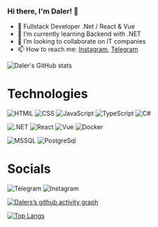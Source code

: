 ### Hi there, I'm Daler! 👋
- 🔭 Fullstack Developer .Net / React & Vue
- 🌱 I’m currently learning Backend with .NET
- 👯 I’m looking to collaborate on IT companies
- 📫 How to reach me: [Instagram](https://www.instagram.com/daler_0022_/), [Telegram](https://t.me/dalerjon_olimov)

![Daler's GitHub stats](https://github-readme-stats.vercel.app/api?username=dalerolimov&show_icons=true&theme=slateorange)

# Technologies

![HTMlL](https://img.shields.io/badge/HTML5-E34F26?style=for-the-badge&logo=html5&logoColor=white)
![CSS](https://img.shields.io/badge/CSS3-1572B6?style=for-the-badge&logo=css3&logoColor=white)
![JavaScript](https://img.shields.io/badge/JavaScript-323330?style=for-the-badge&logo=javascript&logoColor=F7DF1E)
![TypeScript](https://img.shields.io/badge/TypeScript-007ACC?style=for-the-badge&logo=typescript&logoColor=white)
![C#](https://img.shields.io/badge/C%23-239120?style=for-the-badge&logo=c-sharp&logoColor=white)

![.NET](https://img.shields.io/badge/.NET-512BD4?style=for-the-badge&logo=dotnet&logoColor=white) 
![React](https://img.shields.io/badge/React-20232A?style=for-the-badge&logo=react&logoColor=61DAFB)
![Vue](https://img.shields.io/badge/Vue.js-35495E?style=for-the-badge&logo=vue.js&logoColor=4FC08D)
![Docker](https://img.shields.io/badge/Docker-2496ED?style=for-the-badge&logo=docker&logoColor=white) 

![MSSQL](https://img.shields.io/badge/Microsoft%20SQL%20Server-CC2927?style=for-the-badge&logo=microsoftsqlserver&logoColor=white)
![PostgreSql](https://img.shields.io/badge/PostgreSQL-316192?style=for-the-badge&logo=postgresql&logoColor=white)

# Socials
![Telegram](https://img.shields.io/badge/dalerjon_olimov-26A5E4?style=for-the-badge&logo=telegram&logoColor=white) 
![Instagram](https://img.shields.io/badge/daler_0022_-E4405F?style=for-the-badge&logo=instagram&logoColor=white) 

[![Dalers’s github activity graph](https://github-readme-activity-graph.cyclic.app/graph?username=dalerolimov&theme=react-dark)](https://github.com/dalerolimov/github-readme-activity-graph)

[![Top Langs](https://github-readme-stats.vercel.app/api/top-langs/?username=dalerolimov&layout=compact)](https://github.com/anuraghazra/github-readme-stats)

<!--
**dalerolimov/dalerolimov** is a ✨ _special_ ✨ repository because its `README.md` (this file) appears on your GitHub profile.

Here are some ideas to get you started:



- 👯 I’m looking to collaborate on ...
- 🤔 I’m looking for help with ...
- 💬 Ask me about ...
- 📫 How to reach me: ...
- 😄 Pronouns: ...
- ⚡ Fun fact: ...
-->
